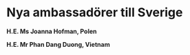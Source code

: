 # Nya ambassadörer till Sverige

**H.E. Ms Joanna Hofman, Polen**

**H.E. Mr Phan Dang Duong, Vietnam**

